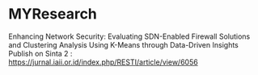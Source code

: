 # MYResearch
Enhancing Network Security: Evaluating SDN-Enabled Firewall Solutions and Clustering Analysis Using K-Means through Data-Driven Insights
Publish on Sinta 2 : https://jurnal.iaii.or.id/index.php/RESTI/article/view/6056
